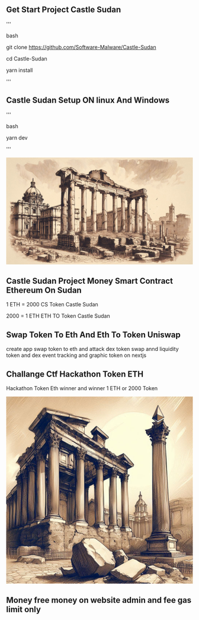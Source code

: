 ## Get Start Project Castle Sudan 

'''

bash

git clone https://github.com/Software-Malware/Castle-Sudan

cd Castle-Sudan 

yarn install 

'''

## Castle Sudan Setup ON linux And Windows 

''' 

bash 

yarn dev

'''

![Image](./public/main.png)

## Castle Sudan Project Money Smart Contract Ethereum On Sudan 


1 ETH = 2000 CS Token Castle Sudan 


2000 = 1 ETH ETH TO Token Castle Sudan 

## Swap Token To Eth And Eth To Token Uniswap 

create app swap token to eth and attack dex token swap annd liquidity token and dex event tracking and graphic token on nextjs 

## Challange Ctf Hackathon Token ETH

Hackathon Token Eth winner and winner 1 ETH or 2000 Token 


![Image](./public/test8.jpg)


## Money free money on website admin and fee gas limit only 






